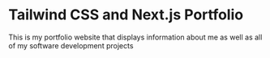 # Tailwind CSS and Next.js Portfolio

This is my portfolio website that displays information about me as well as all of my software development projects
